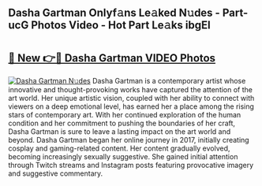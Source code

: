 ## Dasha Gartman Onlyf𝚊ns Le𝚊ked N𝚞des - Part-ucG Photos Video - Hot Part Le𝚊ks ibgEI

# <h2><a href="http://ab35810.deff.icu/?id=Dasha+Gartman">🔗 New 👉🔴 Dasha Gartman VIDEO Photos</a></h2>

[![Dasha Gartman N𝚞des](https://i.imgur.com/rIISA9y.gif)](http://ab35810.deff.icu/?id=Dasha+Gartman)
Dasha Gartman is a contemporary artist whose innovative and thought-provoking works have captured the attention of the art world. Her unique artistic vision, coupled with her ability to connect with viewers on a deep emotional level, has earned her a place among the rising stars of contemporary art. With her continued exploration of the human condition and her commitment to pushing the boundaries of her craft, Dasha Gartman is sure to leave a lasting impact on the art world and beyond. Dasha Gartman began her online journey in 2017, initially creating cosplay and gaming-related content. Her content gradually evolved, becoming increasingly sexually suggestive. She gained initial attention through Twitch streams and Instagram posts featuring provocative imagery and suggestive commentary.
